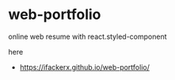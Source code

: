 # web-portfolio
online web resume with react.styled-component

here 
- https://ifackerx.github.io/web-portfolio/
